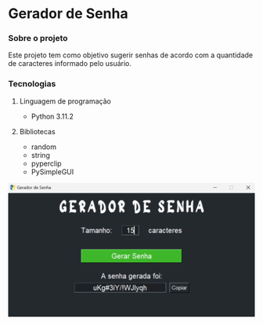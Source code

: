 # Gerador de Senha

### Sobre o projeto

Este projeto tem como objetivo sugerir senhas de acordo com a quantidade de caracteres informado pelo usuário.

### Tecnologias

1. Linguagem de programação

    * Python 3.11.2

2. Bibliotecas

    * random
    * string
    * pyperclip
    * PySimpleGUI


![Interface do projeto](img/GUI.png)